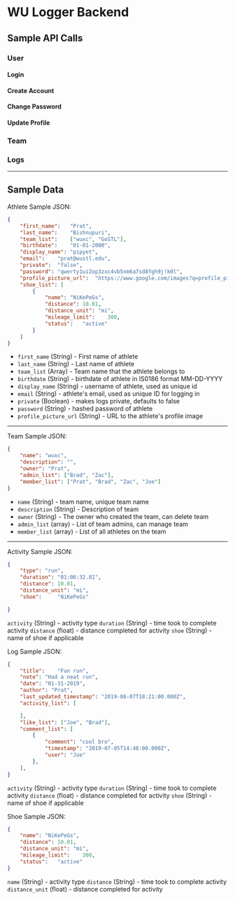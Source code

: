# WU Logger Backend
## Sample API Calls
### User
#### Login
#### Create Account
#### Change Password
#### Update Profile

### Team

### Logs

---
## Sample Data
Athlete Sample JSON:
```json
{
	"first_name":	"Prat",
	"last_name":	"Bishnupuri",
	"team_list":	["wuxc", "GoSTL"],
	"birthdate":	"01-01-2000",
	"display_name":	"pipyet",
	"email":	"prat@wustl.edu",
	"private":	"false",
	"password":	"qwerty1ui2op3zxc4vb5nm6a7sd8fgh9j!k0l",
	"profile_picture_url":	"https://www.google.com/images?q=profile_pic.png",
	"shoe_list": [
		{
			"name":	"NiKePeGs",
			"distance":	10.01,
			"distance_unit": "mi",
			"mileage_limit":	300,
			"status":	"active"
		}
	]
}

```
* `first_name` (String) - First name of athlete
* `last_name` (String) - Last name of athlete
* `team_list` (Array) - Team name that the athlete belongs to
* `birthdate` (String) - birthdate of athlete in IS0186 format MM-DD-YYYY
* `display_name` (String) - username of athlete, used as unique id
* `email` (String) - athlete's email, used as unique ID for logging in
* `private` (Boolean) - makes logs private, defaults to false
* `password` (String) - hashed password of athlete
* `profile_picture_url` (String) - URL to the athlete's profile image
---
Team Sample JSON:
```json
{
	"name":	"wuxc",
	"description": "",
	"owner": "Prat",
	"admin_list": ["Brad", "Zac"],
	"member_list": ["Prat", "Brad", "Zac", "Joe"]
}
```
* `name` (String) - team name, unique team name
* `description` (String) - Description of team
* `owner` (String) - The owner who created the team, can delete team
* `admin_list` (array) - List of team admins, can manage team
* `member_list` (array) - List of all athletes on the team
---
Activity Sample JSON:
```json
{
	"type":	"run",
	"duration":	"01:06:32.81",
	"distance":	10.01,
	"distance_unit": "mi",
	"shoe":		"NiKePeGs"

}
```
`activity` (String) - activity type
`duration` (String) - time took to complete activity
`distance` (float) - distance completed for activity
`shoe` (String) - name of shoe if applicable

Log Sample JSON:
```json
{
	"title":	"Fun run",
	"note":	"Had a neat run",
	"date":	"01-31-2019",
	"author": "Prat",
	"last_updated_timestamp": "2019-08-07T18:21:00.000Z",
	"activity_list": [

	],
	"like_list": ["Joe", "Brad"],
	"comment_list": [
		{
			"comment": "cool bro",
			"timestamp": "2019-07-05T14:48:00.000Z",
			"user":	"Joe"
		},
	],
}
```
`activity` (String) - activity type
`duration` (String) - time took to complete activity
`distance` (float) - distance completed for activity
`shoe` (String) - name of shoe if applicable

Shoe Sample JSON:
```json
{
	"name":	"NiKePeGs",
	"distance":	10.01,
	"distance_unit": "mi",
	"mileage_limit":	300,
	"status":	"active"
}
```
`name` (String) - activity type
`distance` (String) - time took to complete activity
`distance_unit` (float) - distance completed for activity
